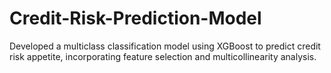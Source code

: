 # Credit-Risk-Prediction-Model
Developed a multiclass classification model using XGBoost to predict credit risk appetite, incorporating feature selection and multicollinearity analysis.








